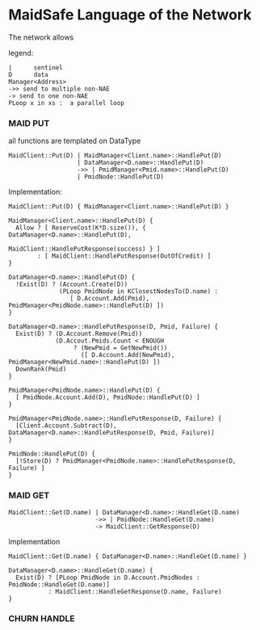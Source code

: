 
# MaidSafe Language of the Network


The network allows

legend:

    |      sentinel
    D      data
    Manager<Address>
    ->> send to multiple non-NAE
    -> send to one non-NAE
    PLoop x in xs :  a parallel loop


### MAID PUT
all functions are templated on DataType

    MaidClient::Put(D) | MaidManager<Client.name>::HandlePut(D)
                       | DataManager<D.name>::HandlePut(D)
                       ->> | PmidManager<Pmid.name>::HandlePut(D)
                       | PmidNode::HandlePut(D)


Implementation:

    MaidClient::Put(D) { MaidManager<Client.name>::HandlePut(D) }

    MaidManager<Client.name>::HandlePut(D) {
      Allow ? [ ReserveCost(K*D.size()), { DataManager<D.name>::HandlePut(D),
                                           MaidClient::HandlePutResponse(success) } ]
            : [ MaidClient::HandlePutResponse(OutOfCredit) ]
    }

    DataManager<D.name>::HandlePut(D) {
      !Exist(D) ? (Account.Create(D))
                  (PLoop PmidNode in KClosestNodesTo(D.name) :
                     [ D.Account.Add(Pmid), PmidManager<PmidNode.name>::HandlePut(D) ])
    }
    
    DataManager<D.name>::HandlePutResponse(D, Pmid, Failure) {
      Exist(D) ? (D.Account.Remove(Pmid))
                 (D.Accout.Pmids.Count < ENOUGH
                      ? (NewPmid = GetNewPmid())
                        ([ D.Account.Add(NewPmid), PmidManager<NewPmid.name>::HandlePut(D) ])
      DownRank(Pmid)   
    }
    
    PmidManager<PmidNode.name>::HandlePut(D) {
      [ PmidNode.Account.Add(D), PmidNode::HandlePut(D) ]
    }
    
    PmidManager<PmidNode.name>::HandlePutResponse(D, Failure) {
      [Client.Account.Subtract(D), DataManager<D.name>::HandlePutResponse(D, Pmid, Failure)]
    }
    
    PmidNode::HandlePut(D) {
      [!Store(D) ? PmidManager<PmidNode.name>::HandlePutResponse(D, Failure) ]
    }

### MAID GET

    MaidClient::Get(D.name) | DataManager<D.name>::HandleGet(D.name)
                            ->> | PmidNode::HandleGet(D.name)
                            -> MaidClient::GetResponse(D)
    
Implementation
    
    MaidClient::Get(D.name) { DataManager<D.name>::HandleGet(D.name) }
    
    DataManager<D.name>::HandleGet(D.name) {
      Exist(D) ? [PLoop PmidNode in D.Account.PmidNodes : PmidNode::HandleGet(D.name)]
               : MaidClient::HandleGetResponse(D.name, Failure)
    }


### CHURN HANDLE

